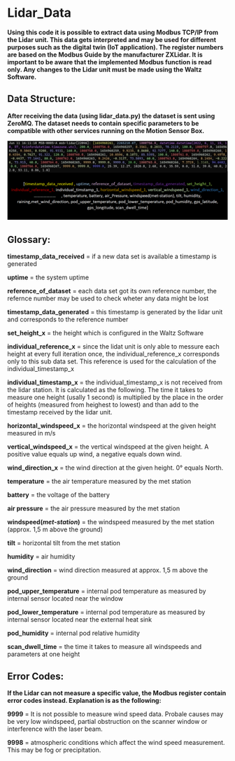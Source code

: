 # Lidar_Data
**Using this code it is possible to extract data using Modbus TCP/IP from the Lidar unit. This data gets interpreted and may be used for different purposes such as the digital twin (IoT application).
The register numbers are based on the Modbus Guide by the manufacturer ZXLidar. 
It is important to be aware that the implemented Modbus function is read only. Any changes to the Lidar unit must be made using the Waltz Software.**

## Data Structure:

**After receiving the data (using lidar_data.py) the dataset is sent using ZeroMQ. The dataset needs to contain specific parameters to be compatible
with other services running on the Motion Sensor Box.**

![Data Structure](doc/data_structure.png)

## Glossary:

**timestamp_data_received** = if a new data set is available a timestamp is generated

**uptime** = the system uptime

**reference_of_dataset** = each data set got its own reference number,
					   the refernce number may be used to check wheter any data	
					   might be lost
					   
**timestamp_data_generated** = this timestamp is generated by the lidar unit and corresponds
						   to the reference number
						 
**set_height_x** = the height which is configured in the Waltz Software

**individual_reference_x** = since the lidat unit is only able to messure each height at every full
						 iteration once, the individual_reference_x corresponds only to this 
						 sub data set. This reference is used for the calculation of the individual_timestamp_x
						 
**individual_timestamp_x** = the individual_timestamp_x is not received from the lidar station. It is calculated as the following.
						 The time it takes to measure one height (usally 1 second) is multiplied by the place in the order of heights
						 (measured from heighest to lowest) and than add to the timestamp received by the lidar unit.
						 
**horizontal_windspeed_x** = the horizontal windspeed at the given height measured in m/s

**vertical_windspeed_x** = the vertical windspeed at the given height. A positive value equals up wind, a negative equals down wind.

**wind_direction_x** = the wind direction at the given height. 0° equals North.

**temperature** = the air temperature measured by the met station 

**battery** = the voltage of the battery

**air pressure** = the air pressure measured by the met station

**windspeed(*met-station*)** = the windspeed measured by the met station (approx. 1,5 m above the ground)

**tilt** = horizontal tilt from the met station

**humidity** = air humidity

**wind_direction** = wind direction measured at approx. 1,5 m above the ground

**pod_upper_temperature** = internal pod temperature as measured by internal 
						sensor located near the window
						
**pod_lower_temperature** = internal pod temperature as measured by internal 
						sensor located near the external heat sink
						
**pod_humidity** = internal pod relative humidity

**scan_dwell_time** = the time it takes to measure all windspeeds and parameters at one height


## Error Codes:
**If the Lidar can not measure a specific value, the Modbus register contain error codes instead. Explanation
is as the following:**

**9999** = It is not possible to measure wind speed data. Probale causes may be
	   very low windspeed, partial obstruction on the scanner window or interference
	   with the laser beam.
		
**9998** = atmospheric conditions which affect the wind speed measurement. This may be 
	   fog or precipitation.

